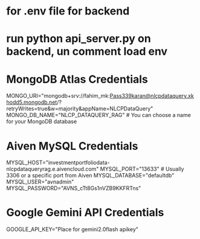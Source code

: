 # for .env file for backend
# run python api_server.py on backend, un comment load env
# MongoDB Atlas Credentials
MONGO_URI="mongodb+srv://fahim_mk:Pass339karan@nlcpdataquery.xkhodd5.mongodb.net/?retryWrites=true&w=majority&appName=NLCPDataQuery"
MONGO_DB_NAME="NLCP_DATAQUERY_RAG" # You can choose a name for your MongoDB database

# Aiven MySQL Credentials
MYSQL_HOST="investmentportfoliodata-nlcpdataqueryrag.e.aivencloud.com"
MYSQL_PORT="13633" # Usually 3306 or a specific port from Aiven
MYSQL_DATABASE="defaultdb"
MYSQL_USER="avnadmin"
MYSQL_PASSWORD="AVNS_cTt8Gs1nVZB9KKFRTns"

# Google Gemini API Credentials
GOOGLE_API_KEY="Place for gemini2.0flash apikey"